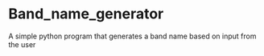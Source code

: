 # Band_name_generator
A simple python program that generates a band name based on input from the user
